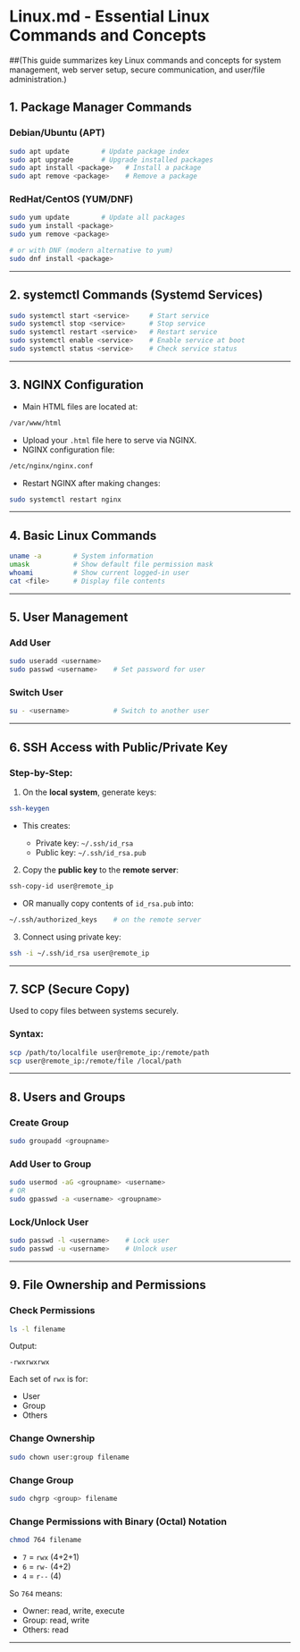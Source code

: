 # Linux.md - Essential Linux Commands and Concepts 

##(This guide summarizes key Linux commands and concepts for system management, web server setup, secure communication, and user/file administration.)

## 1. Package Manager Commands

### Debian/Ubuntu (APT)

```bash
sudo apt update        # Update package index
sudo apt upgrade       # Upgrade installed packages
sudo apt install <package>   # Install a package
sudo apt remove <package>    # Remove a package
```

### RedHat/CentOS (YUM/DNF)

```bash
sudo yum update        # Update all packages
sudo yum install <package>
sudo yum remove <package>

# or with DNF (modern alternative to yum)
sudo dnf install <package>
```

---

## 2. systemctl Commands (Systemd Services)

```bash
sudo systemctl start <service>     # Start service
sudo systemctl stop <service>      # Stop service
sudo systemctl restart <service>   # Restart service
sudo systemctl enable <service>    # Enable service at boot
sudo systemctl status <service>    # Check service status
```

---

## 3. NGINX Configuration

* Main HTML files are located at:

```bash
/var/www/html
```

* Upload your `.html` file here to serve via NGINX.
* NGINX configuration file:

```bash
/etc/nginx/nginx.conf
```

* Restart NGINX after making changes:

```bash
sudo systemctl restart nginx
```

---

## 4. Basic Linux Commands

```bash
uname -a        # System information
umask           # Show default file permission mask
whoami          # Show current logged-in user
cat <file>      # Display file contents
```

---

## 5. User Management

### Add User

```bash
sudo useradd <username>
sudo passwd <username>    # Set password for user
```

### Switch User

```bash
su - <username>           # Switch to another user
```

---

## 6. SSH Access with Public/Private Key

### Step-by-Step:

1. On the **local system**, generate keys:

```bash
ssh-keygen
```

* This creates:

  * Private key: `~/.ssh/id_rsa`
  * Public key: `~/.ssh/id_rsa.pub`

2. Copy the **public key** to the **remote server**:

```bash
ssh-copy-id user@remote_ip
```

* OR manually copy contents of `id_rsa.pub` into:

```bash
~/.ssh/authorized_keys    # on the remote server
```

3. Connect using private key:

```bash
ssh -i ~/.ssh/id_rsa user@remote_ip
```

---

## 7. SCP (Secure Copy)

Used to copy files between systems securely.

### Syntax:

```bash
scp /path/to/localfile user@remote_ip:/remote/path
scp user@remote_ip:/remote/file /local/path
```

---

## 8. Users and Groups

### Create Group

```bash
sudo groupadd <groupname>
```

### Add User to Group

```bash
sudo usermod -aG <groupname> <username>
# OR
sudo gpasswd -a <username> <groupname>
```

### Lock/Unlock User

```bash
sudo passwd -l <username>    # Lock user
sudo passwd -u <username>    # Unlock user
```

---

## 9. File Ownership and Permissions

### Check Permissions

```bash
ls -l filename
```

Output:

```
-rwxrwxrwx
```

Each set of `rwx` is for:

* User
* Group
* Others

### Change Ownership

```bash
sudo chown user:group filename
```

### Change Group

```bash
sudo chgrp <group> filename
```

### Change Permissions with Binary (Octal) Notation

```bash
chmod 764 filename
```

* `7` = `rwx` (4+2+1)
* `6` = `rw-` (4+2)
* `4` = `r--` (4)

So `764` means:

* Owner: read, write, execute
* Group: read, write
* Others: read

---

